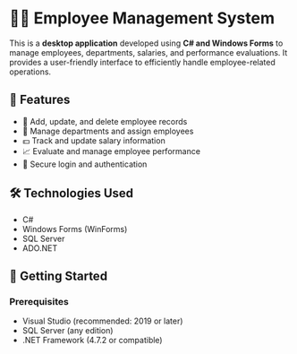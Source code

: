 # 👨‍💼 Employee Management System

This is a **desktop application** developed using **C# and Windows Forms** to manage employees, departments, salaries, and performance evaluations. It provides a user-friendly interface to efficiently handle employee-related operations.

## 📌 Features

- 👤 Add, update, and delete employee records
- 🏢 Manage departments and assign employees
- 💵 Track and update salary information
- 📈 Evaluate and manage employee performance
- 🔐 Secure login and authentication

## 🛠️ Technologies Used

- C#
- Windows Forms (WinForms)
- SQL Server
- ADO.NET

## 🚀 Getting Started

### Prerequisites

- Visual Studio (recommended: 2019 or later)
- SQL Server (any edition)
- .NET Framework (4.7.2 or compatible)

